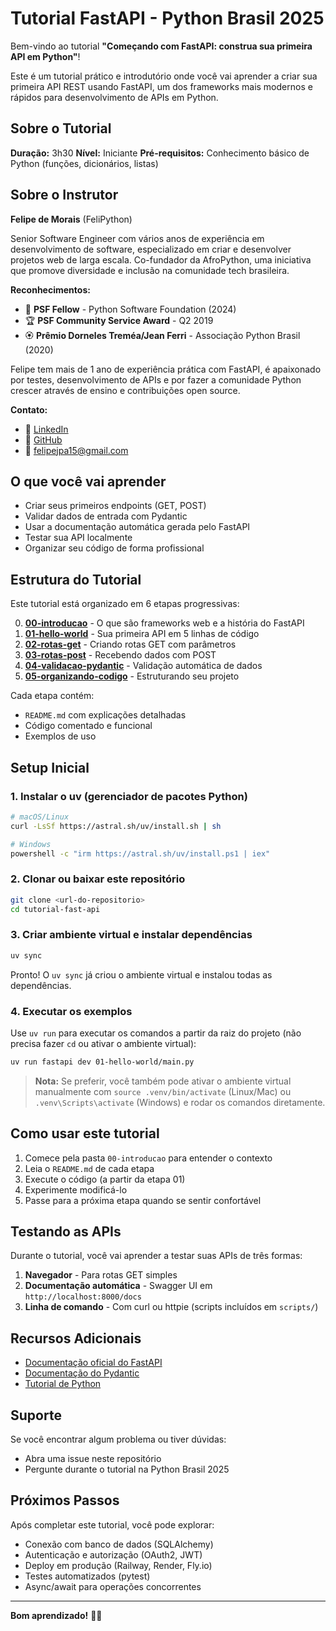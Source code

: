 # Tutorial FastAPI - Python Brasil 2025

Bem-vindo ao tutorial **"Começando com FastAPI: construa sua primeira API em Python"**!

Este é um tutorial prático e introdutório onde você vai aprender a criar sua primeira API REST usando FastAPI, um dos frameworks mais modernos e rápidos para desenvolvimento de APIs em Python.

## Sobre o Tutorial

**Duração:** 3h30
**Nível:** Iniciante
**Pré-requisitos:** Conhecimento básico de Python (funções, dicionários, listas)

## Sobre o Instrutor

**Felipe de Morais** (FeliPython)

Senior Software Engineer com vários anos de experiência em desenvolvimento de software, especializado em criar e desenvolver projetos web de larga escala. Co-fundador da AfroPython, uma iniciativa que promove diversidade e inclusão na comunidade tech brasileira.

**Reconhecimentos:**
- 🏅 **PSF Fellow** - Python Software Foundation (2024)
- 🏆 **PSF Community Service Award** - Q2 2019
- 🏵️ **Prêmio Dorneles Treméa/Jean Ferri** - Associação Python Brasil (2020)

Felipe tem mais de 1 ano de experiência prática com FastAPI, é apaixonado por testes, desenvolvimento de APIs e por fazer a comunidade Python crescer através de ensino e contribuições open source.

**Contato:**
- 💼 [LinkedIn](https://www.linkedin.com/in/felipe-de-morais)
- 🐙 [GitHub](https://github.com/lipedemorais)
- 📧 felipejpa15@gmail.com

## O que você vai aprender

- Criar seus primeiros endpoints (GET, POST)
- Validar dados de entrada com Pydantic
- Usar a documentação automática gerada pelo FastAPI
- Testar sua API localmente
- Organizar seu código de forma profissional

## Estrutura do Tutorial

Este tutorial está organizado em 6 etapas progressivas:

0. **[00-introducao](./00-introducao/)** - O que são frameworks web e a história do FastAPI
1. **[01-hello-world](./01-hello-world/)** - Sua primeira API em 5 linhas de código
2. **[02-rotas-get](./02-rotas-get/)** - Criando rotas GET com parâmetros
3. **[03-rotas-post](./03-rotas-post/)** - Recebendo dados com POST
4. **[04-validacao-pydantic](./04-validacao-pydantic/)** - Validação automática de dados
5. **[05-organizando-codigo](./05-organizando-codigo/)** - Estruturando seu projeto

Cada etapa contém:
- `README.md` com explicações detalhadas
- Código comentado e funcional
- Exemplos de uso

## Setup Inicial

### 1. Instalar o uv (gerenciador de pacotes Python)

```bash
# macOS/Linux
curl -LsSf https://astral.sh/uv/install.sh | sh

# Windows
powershell -c "irm https://astral.sh/uv/install.ps1 | iex"
```

### 2. Clonar ou baixar este repositório

```bash
git clone <url-do-repositorio>
cd tutorial-fast-api
```

### 3. Criar ambiente virtual e instalar dependências

```bash
uv sync
```

Pronto! O `uv sync` já criou o ambiente virtual e instalou todas as dependências.

### 4. Executar os exemplos

Use `uv run` para executar os comandos a partir da raiz do projeto (não precisa fazer `cd` ou ativar o ambiente virtual):

```bash
uv run fastapi dev 01-hello-world/main.py
```

> **Nota:** Se preferir, você também pode ativar o ambiente virtual manualmente com `source .venv/bin/activate` (Linux/Mac) ou `.venv\Scripts\activate` (Windows) e rodar os comandos diretamente.

## Como usar este tutorial

1. Comece pela pasta `00-introducao` para entender o contexto
2. Leia o `README.md` de cada etapa
3. Execute o código (a partir da etapa 01)
4. Experimente modificá-lo
5. Passe para a próxima etapa quando se sentir confortável

## Testando as APIs

Durante o tutorial, você vai aprender a testar suas APIs de três formas:

1. **Navegador** - Para rotas GET simples
2. **Documentação automática** - Swagger UI em `http://localhost:8000/docs`
3. **Linha de comando** - Com curl ou httpie (scripts incluídos em `scripts/`)

## Recursos Adicionais

- [Documentação oficial do FastAPI](https://fastapi.tiangolo.com)
- [Documentação do Pydantic](https://docs.pydantic.dev)
- [Tutorial de Python](https://docs.python.org/pt-br/3/tutorial/)

## Suporte

Se você encontrar algum problema ou tiver dúvidas:
- Abra uma issue neste repositório
- Pergunte durante o tutorial na Python Brasil 2025

## Próximos Passos

Após completar este tutorial, você pode explorar:
- Conexão com banco de dados (SQLAlchemy)
- Autenticação e autorização (OAuth2, JWT)
- Deploy em produção (Railway, Render, Fly.io)
- Testes automatizados (pytest)
- Async/await para operações concorrentes

---

**Bom aprendizado!** 🚀🐍
